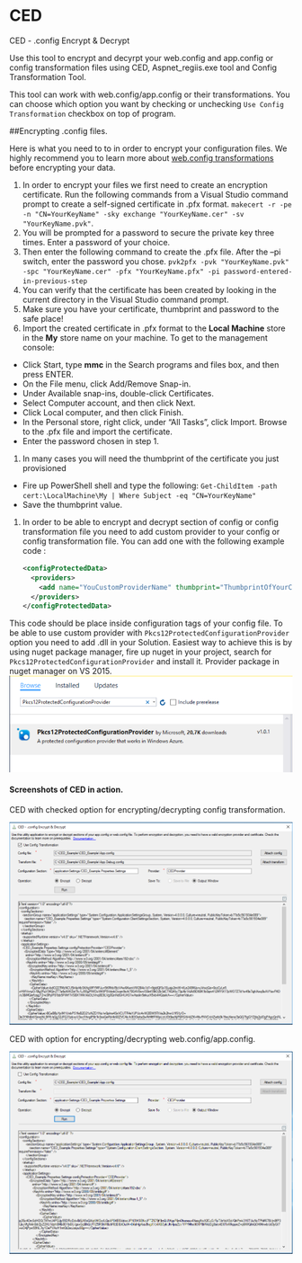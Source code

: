 # CED
CED - .config Encrypt &amp; Decrypt

Use this tool to encrypt and decyrpt your web.config and app.config or config transformation files using CED, Aspnet_regiis.exe tool and Config Transformation Tool.

This tool can work with web.config/app.config or their transformations. You can choose which option you want by checking or unchecking `Use Config Transformation` checkbox on top of program.

##Encrypting .config files.

Here is what you need to to in order to encrypt your configuration files. We highly recommend you to learn more about [web.config transformations](https://msdn.microsoft.com/en-us/library/dd465318(v=vs.100).aspx) before encrypting your data.

1. In order to encrypt your files we first need to create an encryption certificate. Run the following commands from a Visual Studio command prompt to create a self-signed certificate in .pfx format. `makecert -r -pe -n "CN=YourKeyName" -sky exchange "YourKeyName.cer" -sv "YourKeyName.pvk"`. 
1. You will be prompted for a password to secure the private key three times. Enter a password of your choice.
1. Then enter the following command to create the .pfx file. After the –pi switch, enter the password you chose. `pvk2pfx -pvk "YourKeyName.pvk" -spc "YourKeyName.cer" -pfx "YourKeyName.pfx" -pi password-entered-in-previous-step`
1. You can verify that the certificate has been created by looking in the current directory in the Visual Studio command prompt.
1. Make sure you have your certificate, thumbprint and password to the safe place!
1.  Import the created certificate in .pfx format to the **Local Machine** store in the **My** store name on your machine. To get to the management console:
 * Click Start, type **mmc** in the Search programs and files box, and then press ENTER.
 * On the File menu, click Add/Remove Snap-in.
 * Under Available snap-ins, double-click Certificates.
 * Select Computer account, and then click Next.
 * Click Local computer, and then click Finish.
 * In the Personal store, right click, under “All Tasks”, click Import. Browse to the .pfx file and import the certificate.
 * Enter the password chosen in step 1.
1. In many cases you will need the thumbprint of the certificate you just provisioned
 * Fire up PowerShell shell and type the following: `Get-ChildItem -path cert:\LocalMachine\My | Where Subject -eq "CN=YourKeyName"`
 * Save the thumbprint value.
1. In order to be able to encrypt and decrypt section of config or config transformation file you need to add custom provider to your config or config transformation file. You can add one with the following example code : 
    ``` xml
    <configProtectedData>
      <providers>
        <add name="YouCustomProviderName" thumbprint="ThumbprintOfYourCustomCertificate" type="Pkcs12ProtectedConfigurationProvider.Pkcs12ProtectedConfigurationProvider, PKCS12ProtectedConfigurationProvider, Version=1.0.0.0, Culture=neutral, PublicKeyToken=34da007ac91f901d" />
      </providers>
    </configProtectedData>
    ```
This code should be place inside configuration tags of your config file.
To be able to use custom provider with `Pkcs12ProtectedConfigurationProvider` option you need to add .dll in your Solution. Easiest way to achieve this is by using nuget package manager, fire up nuget in your project, search for `Pkcs12ProtectedConfigurationProvider` and install it. 
Provider package in nuget manager on VS 2015.
![CED](https://raw.githubusercontent.com/Acceleratio/CED/master/images/provider-package.PNG "CED in action!")

#### Screenshots of CED in action.

CED with checked option for encrypting/decrypting config transformation.

![CED](https://raw.githubusercontent.com/Acceleratio/CED/master/images/CED-intro.png "CED in action!")

CED with option for encrypting/decrypting web.config/app.config.

![CED](https://raw.githubusercontent.com/Acceleratio/CED/master/images/CED-intro-2.PNG "CED in action!")